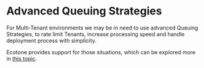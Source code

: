 # Advanced Queuing Strategies

For Multi-Tenant environments we may be in need to use advanced Queuing Strategies, to rate limit Tenants, increase processing speed and handle deployment process with simplicity.&#x20;

Ecotone provides support for those situations, which can be explored more in [this topic](../../modelling/asynchronous-handling/dynamic-message-channels.md).
